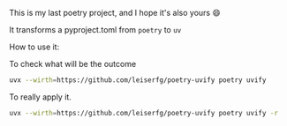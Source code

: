This is my last poetry project, and I hope it's also yours :smile:

It transforms a pyproject.toml from `poetry` to `uv`

How to use it:

To check what will be the outcome
```sh
uvx --wirth=https://github.com/leiserfg/poetry-uvify poetry uvify
```

To really apply it.

```sh
uvx --wirth=https://github.com/leiserfg/poetry-uvify poetry uvify -r
```
